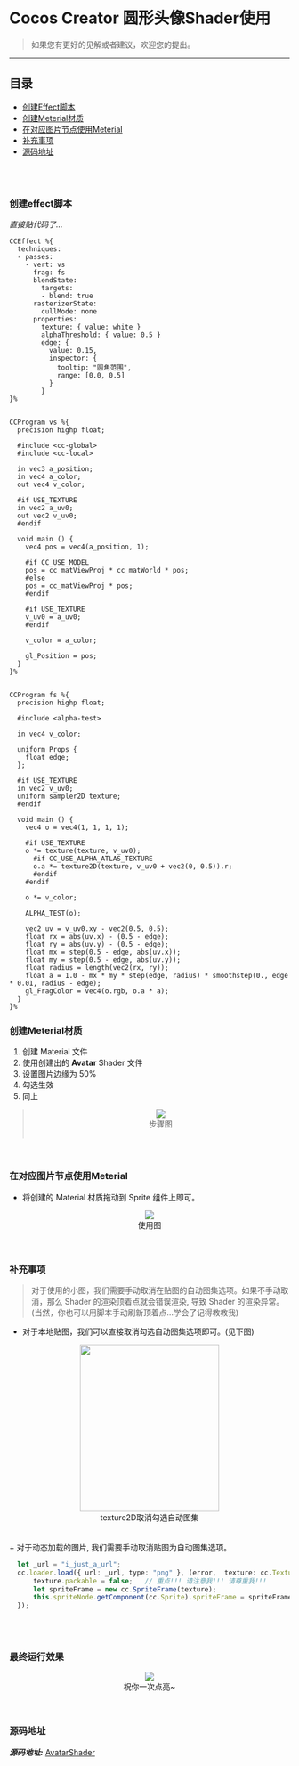 # Cocos Creator 圆形头像Shader使用


>如果您有更好的见解或者建议，欢迎您的提出。
---

## 目录
+ [创建Effect脚本](#创建effect脚本)
+ [创建Meterial材质](#创建Meterial材质)
+ [在对应图片节点使用Meterial](#在对应图片节点使用Meterial)
+ [补充事项](#补充事项)
+ [源码地址](#源码地址)

<br>
<br>


### 创建effect脚本
_直接贴代码了..._

```effect
CCEffect %{
  techniques:
  - passes:
    - vert: vs
      frag: fs
      blendState:
        targets:
        - blend: true
      rasterizerState:
        cullMode: none
      properties:
        texture: { value: white }
        alphaThreshold: { value: 0.5 }
        edge: {
          value: 0.15,
          inspector: {
            tooltip: "圆角范围",
            range: [0.0, 0.5]
          }
        }
}%


CCProgram vs %{
  precision highp float;

  #include <cc-global>
  #include <cc-local>

  in vec3 a_position;
  in vec4 a_color;
  out vec4 v_color;

  #if USE_TEXTURE
  in vec2 a_uv0;
  out vec2 v_uv0;
  #endif

  void main () {
    vec4 pos = vec4(a_position, 1);

    #if CC_USE_MODEL
    pos = cc_matViewProj * cc_matWorld * pos;
    #else
    pos = cc_matViewProj * pos;
    #endif

    #if USE_TEXTURE
    v_uv0 = a_uv0;
    #endif

    v_color = a_color;

    gl_Position = pos;
  }
}%


CCProgram fs %{
  precision highp float;

  #include <alpha-test>

  in vec4 v_color;

  uniform Props {
    float edge;
  };

  #if USE_TEXTURE
  in vec2 v_uv0;
  uniform sampler2D texture;
  #endif

  void main () {
    vec4 o = vec4(1, 1, 1, 1);

    #if USE_TEXTURE
    o *= texture(texture, v_uv0);
      #if CC_USE_ALPHA_ATLAS_TEXTURE
      o.a *= texture2D(texture, v_uv0 + vec2(0, 0.5)).r;
      #endif
    #endif

    o *= v_color;

    ALPHA_TEST(o);

    vec2 uv = v_uv0.xy - vec2(0.5, 0.5);
    float rx = abs(uv.x) - (0.5 - edge);
    float ry = abs(uv.y) - (0.5 - edge);
    float mx = step(0.5 - edge, abs(uv.x));
    float my = step(0.5 - edge, abs(uv.y));
    float radius = length(vec2(rx, ry));
    float a = 1.0 - mx * my * step(edge, radius) * smoothstep(0., edge * 0.01, radius - edge);
    gl_FragColor = vec4(o.rgb, o.a * a);
  }
}%

```

### 创建Meterial材质
1. 创建 Material 文件
2. 使用创建出的 **Avatar** Shader 文件
3. 设置图片边缘为 50%
4. 勾选生效
5. 同上
> <div align="center"> <img src="./dom-img/screen1.png"><br> 步骤图<br> <br></div>

<br>

### 在对应图片节点使用Meterial
+ 将创建的 Material 材质拖动到 Sprite 组件上即可。
 <div align="center"> <img src="./dom-img/screen2.png"><br> 使用图<br> <br></div>

<br>

### 补充事项
 > 对于使用的小图，我们需要手动取消在贴图的自动图集选项。如果不手动取消，那么 Shader 的渲染顶着点就会错误渲染, 导致 Shader 的渲染异常。 (当然，你也可以用脚本手动刷新顶着点...学会了记得教教我)
 + 对于本地贴图，我们可以直接取消勾选自动图集选项即可。(见下图)
<div align="center"> <img src="./dom-img/screen3.png"  width=250 height=300><br> texture2D取消勾选自动图集<br> <br></div>

<br>
+ 对于动态加载的图片, 我们需要手动取消贴图为自动图集选项。

```ts
  let _url = "i_just_a_url";
  cc.loader.load({ url: _url, type: "png" }, (error,  texture: cc.Texture2D) => {
      texture.packable = false;   // 重点!!! 请注意我!!! 请尊重我!!!
      let spriteFrame = new cc.SpriteFrame(texture);
      this.spriteNode.getComponent(cc.Sprite).spriteFrame = spriteFrame
  }); 
```


<br>
<br>

### 最终运行效果
<div align="center"> <img src="./dom-img/screen4.png"><br> 祝你一次点亮~<br> <br></div>


<br>


### 源码地址
_**源码地址:**_ <a href="./AvatarShader" target="blank">AvatarShader</a>